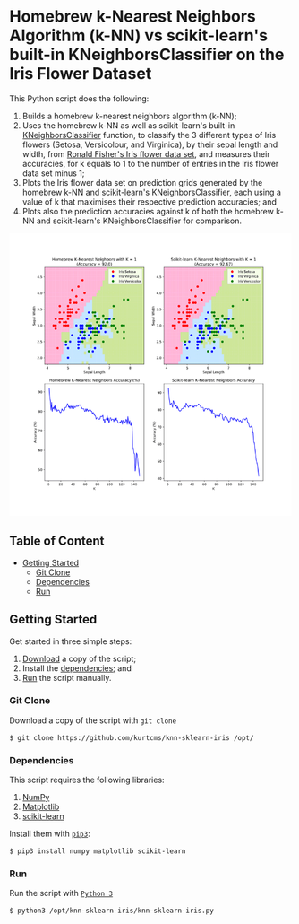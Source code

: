 # Homebrew k-Nearest Neighbors Algorithm (k-NN) vs scikit-learn's built-in KNeighborsClassifier on the Iris Flower Dataset

This Python script does the following:

1. Builds a homebrew k-nearest neighbors algorithm (k-NN);
2. Uses the homebrew k-NN as well as scikit-learn's built-in [KNeighborsClassifier](https://scikit-learn.org/stable/modules/generated/sklearn.neighbors.KNeighborsClassifier.html) function, to classify the 3 different types of Iris flowers (Setosa, Versicolour, and Virginica), by their sepal length and width, from [Ronald Fisher's Iris flower data set](https://archive.ics.uci.edu/ml/datasets/iris), and measures their accuracies, for k equals to 1 to the number of entries in the Iris flower data set minus 1;
3. Plots the Iris flower data set on prediction grids generated by the homebrew k-NN and scikit-learn's KNeighborsClassifier, each using a value of k that maximises their respective prediction accuracies; and
4. Plots also the prediction accuracies against k of both the homebrew k-NN and scikit-learn's KNeighborsClassifier for comparison.

![alt text](https://github.com/kurtcms/knn-sklearn-iris/blob/master/knn-sklearn-iris-plot.png)

## Table of Content

- [Getting Started](#getting-started)
  - [Git Clone](#git-clone)
  - [Dependencies](#dependencies)
  - [Run](#run)

## Getting Started

Get started in three simple steps:

1. [Download](#git-clone) a copy of the script;
2. Install the [dependencies](#dependencies); and
3. [Run](#run) the script manually.

### Git Clone

Download a copy of the script with `git clone`
```shell
$ git clone https://github.com/kurtcms/knn-sklearn-iris /opt/
```

### Dependencies

This script requires the following libraries:

1. [NumPy](https://github.com/numpy/numpy)
2. [Matplotlib](https://github.com/matplotlib/matplotlib)
3. [scikit-learn](https://github.com/scikit-learn/scikit-learn)

Install them with [`pip3`](https://github.com/pypa/pip):

```shell
$ pip3 install numpy matplotlib scikit-learn
```

### Run

Run the script with [`Python 3`](https://github.com/python/cpython)

```shell
$ python3 /opt/knn-sklearn-iris/knn-sklearn-iris.py
```
